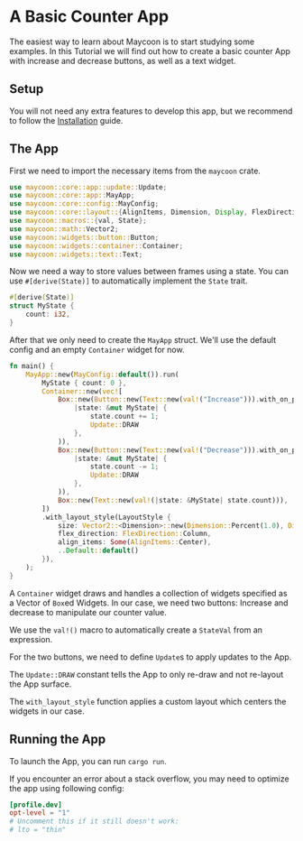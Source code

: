 # A Basic Counter App

The easiest way to learn about Maycoon is to start studying some examples. In this Tutorial we will find out how to
create a basic counter App with increase and decrease buttons, as well as a text widget.

## Setup

You will not need any extra features to develop this app, but we recommend to follow
the [Installation](./installation.md) guide.

## The App

First we need to import the necessary items from the `maycoon` crate.

```rust
use maycoon::core::app::update::Update;
use maycoon::core::app::MayApp;
use maycoon::core::config::MayConfig;
use maycoon::core::layout::{AlignItems, Dimension, Display, FlexDirection, LayoutStyle};
use maycoon::macros::{val, State};
use maycoon::math::Vector2;
use maycoon::widgets::button::Button;
use maycoon::widgets::container::Container;
use maycoon::widgets::text::Text;
```

Now we need a way to store values between frames using a state. You can use `#[derive(State)]` to automatically implement the `State` trait.

```rust
#[derive(State)]
struct MyState {
    count: i32,
}
```

After that we only need to create the `MayApp` struct. We'll use the default config and an empty `Container` widget for now.

```rust
fn main() {
    MayApp::new(MayConfig::default()).run(
        MyState { count: 0 },
        Container::new(vec![
            Box::new(Button::new(Text::new(val!("Increase"))).with_on_pressed(
                |state: &mut MyState| {
                    state.count += 1;
                    Update::DRAW
                },
            )),
            Box::new(Button::new(Text::new(val!("Decrease"))).with_on_pressed(
                |state: &mut MyState| {
                    state.count -= 1;
                    Update::DRAW
                },
            )),
            Box::new(Text::new(val!(|state: &MyState| state.count))),
        ])
        .with_layout_style(LayoutStyle {
            size: Vector2::<Dimension>::new(Dimension::Percent(1.0), Dimension::Percent(1.0)),
            flex_direction: FlexDirection::Column,
            align_items: Some(AlignItems::Center),
            ..Default::default()
        }),
    );
}
```

A `Container` widget draws and handles a collection of widgets specified as a Vector of `Box`ed Widgets. In our case, we need two buttons: Increase and decrease to manipulate our counter value.

We use the `val!()` macro to automatically create a `StateVal` from an expression.

For the two buttons, we need to define `Update`s to apply updates to the App.

The `Update::DRAW` constant tells the App to only re-draw and not re-layout the App surface.

The `with_layout_style` function applies a custom layout which centers the widgets in our case.

## Running the App

To launch the App, you can run `cargo run`.

If you encounter an error about a stack overflow, you may need to optimize the app using following config:

```toml
[profile.dev]
opt-level = "1"
# Uncomment this if it still doesn't work:
# lto = "thin"
```
